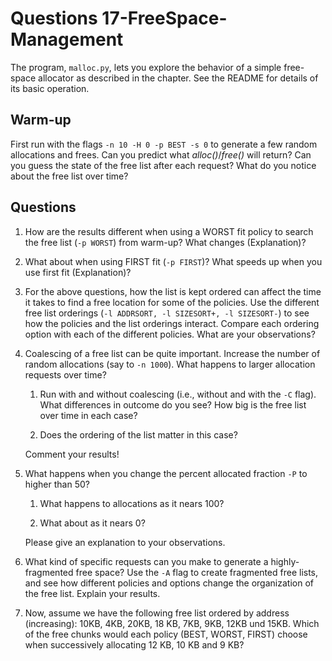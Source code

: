 # Questions 17-FreeSpace-Management

The program, `malloc.py`, lets you explore the behavior of a simple free-space
allocator as described in the chapter. See the README for details of its basic
operation.

## Warm-up

First run with the flags `-n 10 -H 0 -p BEST -s 0` to generate a few random
allocations and frees. Can you predict what *alloc()*/*free()* will return? Can
you guess the state of the free list after each request? What do you notice
about the free list over time?

## Questions

1. How are the results different when using a WORST fit policy to search the
   free list (`-p WORST`) from warm-up? What changes (Explanation)?

2. What about when using FIRST fit (`-p FIRST`)? What speeds up when you use
   first fit (Explanation)?

3. For the above questions, how the list is kept ordered can affect the time it
   takes to find a free location for some of the policies. Use the different
   free list orderings (`-l ADDRSORT, -l SIZESORT+, -l SIZESORT-`) to see how
   the policies and the list orderings interact. Compare each ordering option with each of the different policies. What are your observations?

4. Coalescing of a free list can be quite important. Increase the number of
   random allocations (say to `-n 1000`). What happens to larger allocation requests over time?

   1. Run with and without coalescing (i.e., without and with
   the `-C` flag). What differences in outcome do you see? How big is the free
   list over time in each case?

   2. Does the ordering of the list matter in this
   case?

   Comment your results!

5. What happens when you change the percent allocated fraction `-P` to higher
   than 50?

   1. What happens to allocations as it nears 100?

   2. What about as it nears 0?

   Please give an explanation to your observations.

6. What kind of specific requests can you make to generate a highly-fragmented
   free space? Use the `-A` flag to create fragmented free lists, and see how
   different policies and options change the organization of the free list.
   Explain your results.

7. Now, assume we have the following free list ordered by address (increasing): 10KB, 4KB, 20KB, 18 KB, 7KB, 9KB, 12KB und 15KB. Which of the free chunks would each policy (BEST, WORST, FIRST) choose when successively allocating 12 KB, 10 KB and 9 KB?
